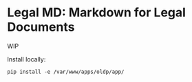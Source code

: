 # Legal MD: Markdown for Legal Documents

WIP

Install locally:

```
pip install -e /var/www/apps/oldp/app/
```

